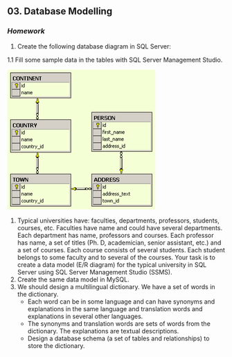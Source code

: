 ## 03. Database Modelling
### _Homework_

1.	Create the following database diagram in SQL Server:

 1.1	Fill some sample data in the tables with SQL Server Management Studio.
 
 ![diagram](imgs/diagram.png)

1.	Typical universities have: faculties, departments, professors, students, courses, etc. Faculties have name and could have several departments. Each department has name, professors and courses. Each professor has name, a set of titles (Ph. D, academician, senior assistant, etc.) and a set of courses. Each course consists of several students. Each student belongs to some faculty and to several of the courses. Your task is to create a data model (E/R diagram) for the typical university in SQL Server using SQL Server Management Studio (SSMS).
1.	Create the same data model in MySQL.
1.	We should design a multilingual dictionary. We have a set of words in the dictionary.
	*	Each word can be in some language and can have synonyms and explanations in the same language and translation words and explanations in several other languages.
	*	The synonyms and translation words are sets of words from the dictionary. The explanations are textual descriptions.
	*	Design a database schema (a set of tables and relationships) to store the dictionary.
